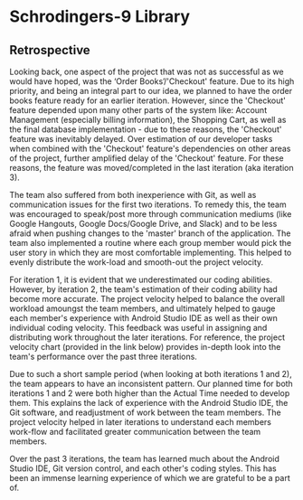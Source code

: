 # Schrodingers-9 Library

## Retrospective

Looking back, one aspect of the project that was not as successful as we would have hoped, was the ‘Order Books’/'Checkout' feature. Due to its high priority, and being an integral part to our idea, we planned to have the order books feature ready for an earlier iteration. However, since the 'Checkout' feature depended upon many other parts of the system like: Account Management (especially billing information), the Shopping Cart, as well as the final database implementation - due to these reasons, the 'Checkout' feature was inevitably delayed. Over estimation of our developer tasks when combined with the 'Checkout' feature's dependencies on other areas of the project, further amplified delay of the 'Checkout' feature. For these reasons, the feature was moved/completed in the last iteration (aka iteration 3).  

The team also suffered from both inexperience with Git, as well as communication issues for the first two iterations. To remedy this, the team was encouraged to speak/post more through communication mediums (like Google Hangouts, Google Docs/Google Drive, and Slack) and to be less afraid when pushing changes to the 'master' branch of the application. The team also implemented a routine where each group member would pick the user story in which they are most comfortable implementing. This helped to evenly distribute the work-load and smooth-out the project velocity.

For iteration 1, it is evident that we underestimated our coding abilities. However, by iteration 2, the team's estimation of their coding ability had become more accurate. The project velocity helped to balance the overall workload amoungst the team members, and ultimately helped to gauge each member's experience with Android Studio IDE as well as their own individual coding velocity. This feedback was useful in assigning and distributing work throughout the later iterations. For reference, the project velocity chart (provided in the link below) provides in-depth look into the team's performance over the past three iterations. 

Due to such a short sample period (when looking at both iterations 1 and 2), the team appears to have an inconsistent pattern. Our planned time for both iterations 1 and 2 were both higher than the Actual Time needed to develop them. This explains the lack of experience with the Android Studio IDE, the Git software, and readjustment of work between the team members. The project velocity helped in later iterations to understand each members work-flow and facilitated greater communication between the team members. 

Over the past 3 iterations, the team has learned much about the Android Studio IDE, Git version control, and each other's coding styles. This has been an immense learning experience of which we are grateful to be a part of. 


